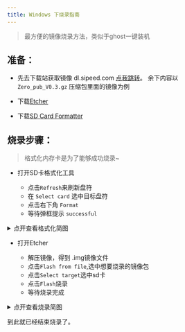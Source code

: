 ```yaml
---
title: Windows 下烧录指南
---
```


> 最方便的镜像烧录方法，类似于ghost一键装机

## 准备：

- 先去下载站获取镜像 dl.sipeed.com [点我跳转](https://dl.sipeed.com/shareURL/LICHEE/Zero/Images)。
  余下内容以 `Zero_pub_V0.3.gz` 压缩包里面的镜像为例

- 下载[Etcher](https://www.balena.io/etcher/ "Etcher")

- 下载[SD Card Formatter](https://www.sdcard.org/downloads/formatter/eula_windows/SDCardFormatterv5_WinEN.zip "SDCardFormatter")

## 烧录步骤：

> 格式化内存卡是为了能够成功烧录~

-  打开SD卡格式化工具

    - 点击`Refresh`来刷新盘符
    - 在 `Select card` 选中目标盘符
    - 点击右下角 `Format` 
    - 等待弹框提示 `successful`
<details>
  <summary>点开查看格式化简图</summary>
  <img src="./../static/System_Development/format.gif" >
</details>

-  打开Etcher

    - 解压镜像，得到 .img镜像文件
    - 点击`Flash from file`,选中想要烧录的镜像包
    - 点击`Select target`选中sd卡
    - 点击`Flash`烧录
    - 等待烧录完成
<details>
  <summary>点开查看烧录简图</summary>
  <img src="./../static/System_Development/flash.gif" >
</details>

到此就已经结束烧录了。
